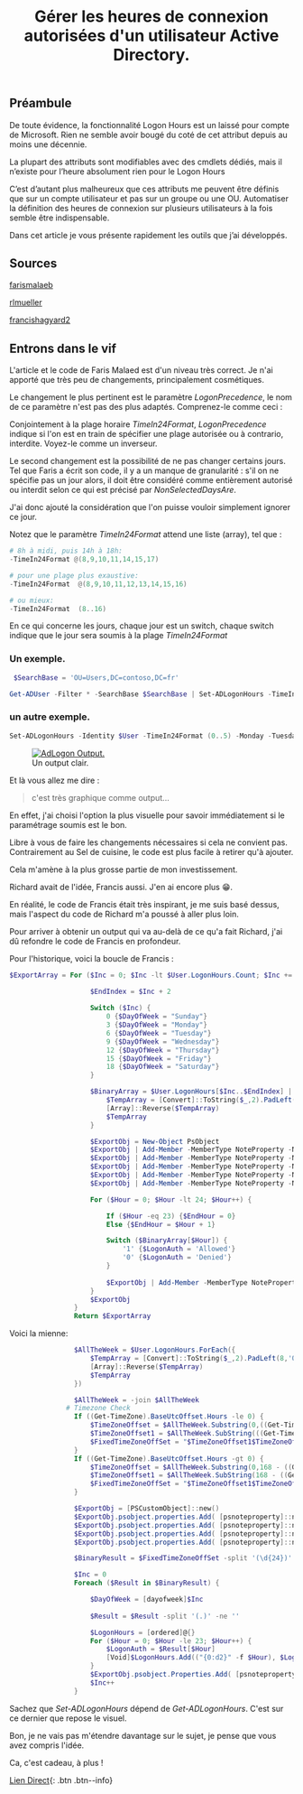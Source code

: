 ﻿---
title: "Gérer les heures de connexion autorisées d'un utilisateur Active Directory."
excerpt: |
    La plupart des propriétés des objets Active Directory sont facilement accessibles en utilisant Get- ou Set- tel que Get-ADUser ou Set-ADUser, mais ce n'est pas si simple en ce qui concerne LogonHours.
    Plusieurs étapes et défis sont nécessaires pour créer de la valeur, et dans ce didacticiel, vous apprendrez tous les trucs et astuces nécessaires pour définir les heures de connexion via Windows PowerShell.

category: PowerShell
classes: wide
comments: true
tags: 
  - PowerShell
  - Tips
  - Active Directory
---

## Préambule

De toute évidence, la fonctionnalité Logon Hours est un laissé pour compte de Microsoft. Rien ne semble avoir bougé du coté de cet attribut depuis au moins une décennie.

La plupart des attributs sont modifiables avec des cmdlets dédiés, mais il n’existe pour l’heure absolument rien pour le Logon Hours

C’est d’autant plus malheureux que ces attributs me peuvent être définis que sur un compte utilisateur et pas sur un groupe ou une OU. Automatiser la définition des heures de connexion sur plusieurs utilisateurs à la fois semble être indispensable.

Dans cet article je vous présente rapidement les outils que j’ai développés.

## Sources

[farismalaeb](https://www.powershellcenter.com/2021/03/09/manage-ad-user-logon-hours-using-powershell/)

[rlmueller](https://www.rlmueller.net/AllUsersLogonHours.htm)

[francishagyard2](https://content.spiceworksstatic.com/service.community/p/post_attachments/0000184588/5f675101/attached_file/Convert-ADLogonHours.txt)


## Entrons dans le vif

L'article et le code de Faris Malaed est d'un niveau très correct. Je n'ai apporté que très peu de changements, principalement cosmétiques.

Le changement le plus pertinent est le paramètre _LogonPrecedence_, le nom de ce paramètre n'est pas des plus adaptés. Comprenez-le comme ceci :

Conjointement à la plage horaire _TimeIn24Format_, _LogonPrecedence_ indique si l'on est en train de spécifier une plage autorisée ou à contrario, interdite. Voyez-le comme un inverseur.

Le second changement est la possibilité de ne pas changer certains jours. Tel que Faris a écrit son code, il y a un manque de granularité : s'il on ne spécifie pas un jour alors, il doit être considéré comme entièrement autorisé ou interdit selon ce qui est précisé par _NonSelectedDaysAre_.

J'ai donc ajouté la considération que l'on puisse vouloir simplement ignorer ce jour.

Notez que le paramètre _TimeIn24Format_ attend une liste (array), tel que :

```powershell
# 8h à midi, puis 14h à 18h:
-TimeIn24Format @(8,9,10,11,14,15,17)

# pour une plage plus exaustive: 
-TimeIn24Format  @(8,9,10,11,12,13,14,15,16)

# ou mieux: 
-TimeIn24Format  (8..16)
```

En ce qui concerne les jours, chaque jour est un switch, chaque switch indique que le jour sera soumis à la plage _TimeIn24Format_

### Un exemple.

```powershell
 $SearchBase = 'OU=Users,DC=contoso,DC=fr'

Get-ADUser -Filter * -SearchBase $SearchBase | Set-ADLogonHours -TimeIn24Format (0..5) -Monday -Tuesday -Wednesday -Thursday -Friday -Saturday -LogonPrecedence Deny -NonSelectedDaysare NonWorkingDays
```

### un autre exemple.

```powershell
Set-ADLogonHours -Identity $User -TimeIn24Format (0..5) -Monday -Tuesday -Wednesday -Thursday -Friday -Saturday -LogonPrecedence Deny -NonSelectedDaysare NonWorkingDays

```

<figure style="width: 800px" class="align-center">
	<a href="{{ site.url }}{{ site.baseurl }}/assets/images/2024-01-16_10h52_52.png"><img src="{{ site.url }}{{ site.baseurl }}/assets/images/2024-01-16_10h52_52.png" alt="AdLogon Output."></a>
  <figcaption>Un output clair.</figcaption>
</figure>

Et là vous allez me dire :

> c'est très graphique comme output...

En effet, j'ai choisi l'option la plus visuelle pour savoir immédiatement si le paramétrage soumis est le bon.

Libre à vous de faire les changements nécessaires si cela ne convient pas. Contrairement au Sel de cuisine, le code est plus facile à retirer qu'à ajouter.

Cela m'amène à la plus grosse partie de mon investissement.

Richard avait de l'idée, Francis aussi. J'en ai encore plus 😁.

En réalité, le code de Francis était très inspirant, je me suis basé dessus, mais l'aspect du code de Richard m'a poussé à aller plus loin.

Pour arriver à obtenir un output qui va au-delà de ce qu'a fait Richard, j'ai dû refondre le code de Francis en profondeur.

Pour l'historique, voici la boucle de Francis :

```powershell
$ExportArray = For ($Inc = 0; $Inc -lt $User.LogonHours.Count; $Inc += 3) {
        
                    $EndIndex = $Inc + 2

                    Switch ($Inc) {
                        0 {$DayOfWeek = "Sunday"}
                        3 {$DayOfWeek = "Monday"}
                        6 {$DayOfWeek = "Tuesday"}
                        9 {$DayOfWeek = "Wednesday"}
                        12 {$DayOfWeek = "Thursday"}
                        15 {$DayOfWeek = "Friday"}
                        18 {$DayOfWeek = "Saturday"}
                    }

                    $BinaryArray = $User.LogonHours[$Inc..$EndIndex] | ForEach {
                        $TempArray = [Convert]::ToString($_,2).PadLeft(8,'0').ToCharArray()
                        [Array]::Reverse($TempArray)
                        $TempArray
                    }

                    $ExportObj = New-Object PsObject
                    $ExportObj | Add-Member -MemberType NoteProperty -Name "Name" -Value $User.Name
                    $ExportObj | Add-Member -MemberType NoteProperty -Name "SamAccountName" -Value $User.SamAccountName
                    $ExportObj | Add-Member -MemberType NoteProperty -Name "UserPrincipalName" -Value $User.UserPrincipalName
                    $ExportObj | Add-Member -MemberType NoteProperty -Name "DistinguishedName" -Value $User.DistinguishedName
                    $ExportObj | Add-Member -MemberType NoteProperty -Name "DayOfWeek" -Value $DayOfWeek

                    For ($Hour = 0; $Hour -lt 24; $Hour++) {

                        If ($Hour -eq 23) {$EndHour = 0}
                        Else {$EndHour = $Hour + 1}

                        Switch ($BinaryArray[$Hour]) {
                            '1' {$LogonAuth = 'Allowed'}
                            '0' {$LogonAuth = 'Denied'}
                        }
                
                        $ExportObj | Add-Member -MemberType NoteProperty -Name "$Hour-$EndHour" -Value $LogonAuth
                    }
                    $ExportObj
                }
                Return $ExportArray
```

Voici la mienne:

```powershell
                $AllTheWeek = $User.LogonHours.ForEach({
                    $TempArray = [Convert]::ToString($_,2).PadLeft(8,'0').ToCharArray()
                    [Array]::Reverse($TempArray)
                    $TempArray
                })

                $AllTheWeek = -join $AllTheWeek
              # Timezone Check
                If ((Get-TimeZone).BaseUtcOffset.Hours -le 0) {
                    $TimeZoneOffset = $AllTheWeek.Substring(0,((Get-TimeZone).BaseUtcOffset.Hours))
                    $TimeZoneOffset1 = $AllTheWeek.SubString(((Get-TimeZone).BaseUtcOffset.Hours))
                    $FixedTimeZoneOffSet = "$TimeZoneOffset1$TimeZoneOffset"
                }
                If ((Get-TimeZone).BaseUtcOffset.Hours -gt 0) {
                    $TimeZoneOffset = $AllTheWeek.Substring(0,168 - ((Get-TimeZone).BaseUtcOffset.Hours))
                    $TimeZoneOffset1 = $AllTheWeek.SubString(168 - ((Get-TimeZone).BaseUtcOffset.Hours))
                    $FixedTimeZoneOffSet = "$TimeZoneOffset1$TimeZoneOffset"
                }

                $ExportObj = [PSCustomObject]::new()
                $ExportObj.psobject.properties.Add( [psnoteproperty]::new('Name', $User.Name) )
                $ExportObj.psobject.properties.Add( [psnoteproperty]::new('SamAccountName', $User.SamAccountName) )
                $ExportObj.psobject.properties.Add( [psnoteproperty]::new('UserPrincipalName', $User.UserPrincipalName) )
                $ExportObj.psobject.properties.Add( [psnoteproperty]::new('DistinguishedName', $User.DistinguishedName) )

                $BinaryResult = $FixedTimeZoneOffSet -split '(\d{24})' -ne ''

                $Inc = 0
                Foreach ($Result in $BinaryResult) {

                    $DayOfWeek = [dayofweek]$Inc
        
                    $Result = $Result -split '(.)' -ne ''

                    $LogonHours = [ordered]@{}
                    For ($Hour = 0; $Hour -le 23; $Hour++) {
                        $LogonAuth = $Result[$Hour]
                        [Void]$LogonHours.Add(("{0:d2}" -f $Hour), $LogonAuth)
                    }
                    $ExportObj.psobject.Properties.Add( [psnoteproperty]::new($DayOfWeek, $LogonHours) )
                    $Inc++
                }
```

Sachez que _Set-ADLogonHours_ dépend de _Get-ADLogonHours_. C'est sur ce dernier que repose le visuel.

Bon, je ne vais pas m'étendre davantage sur le sujet, je pense que vous avez compris l'idée.

Ca, c'est cadeau, à plus !

[Lien Direct](https://github.com/MickaelRoy/Cmdlets/tree/main/ADLogonHours){: .btn .btn--info}
